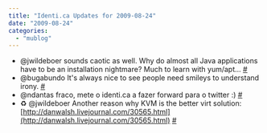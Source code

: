 ```yaml
---
title: "Identi.ca Updates for 2009-08-24"
date: "2009-08-24"
categories: 
  - "mublog"
---
```


- @jwildeboer sounds caotic as well. Why do almost all Java applications have to be an installation nightmare? Much to learn with yum/apt... [#](http://identi.ca/notice/8733818)
- @bugabundo It's always nice to see people need smileys to understand irony. [#](http://identi.ca/notice/8738842)
- @ndantas fraco, mete o identi.ca a fazer forward para o twitter :) [#](http://identi.ca/notice/8766944)
- ♻ @jwildeboer Another reason why KVM is the better virt solution: [http://danwalsh.livejournal.com/30565.html](http://danwalsh.livejournal.com/30565.html) [#](http://identi.ca/notice/8767216)
